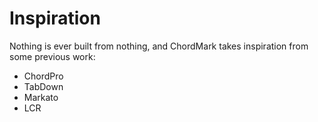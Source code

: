 # Inspiration

Nothing is ever built from nothing, and ChordMark takes inspiration from some previous work:

-   ChordPro
-   TabDown
-   Markato
-   LCR
